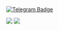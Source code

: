 <div id="badges">
  <a href="https://t.me/somalinsky">
    <img src="https://img.shields.io/badge/Telegram-somalinsky-blue?style=for-the-badge&logo=telegram" target="_blank" alt="Telegram Badge"/>
  </a>
</div>


![](http://github-profile-summary-cards.vercel.app/api/cards/profile-details?username=Ridgal&theme=transparent)
![](http://github-profile-summary-cards.vercel.app/api/cards/repos-per-language?username=Ridgal&theme=transparent)


